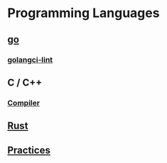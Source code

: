 # Programming Languages

## [go](./go/index.md)

### [golangci-lint](../tools/golangci_lint.md)

## C / C++

### [Compiler](./c_cpp/compiler.md)

## [Rust](./rust/index.md)

## [Practices](./practices/index.md)
